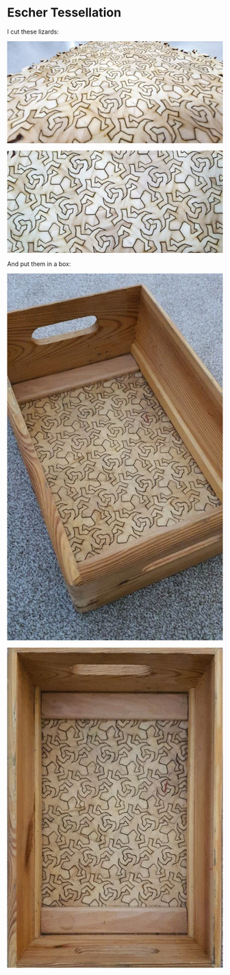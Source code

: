 # Escher Tessellation

I cut these lizards:

![_escher-lizard](_escher-lizard1.webp)

![_escher-lizard](_escher-lizard2.webp)

And put them in a box:

![escher-box](_escher-box1.webp)

![escher-box](_escher-box2.webp)
